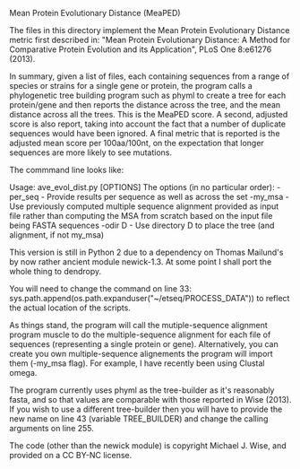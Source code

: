 Mean Protein Evolutionary Distance (MeaPED)

The files in this directory implement the Mean Protein Evolutionary Distance
metric first described in: "Mean Protein Evolutionary Distance: A Method for
Comparative Protein Evolution and its Application", PLoS One 8:e61276 (2013).

In summary, given a list of files, each containing sequences from a range of 
species or strains for a single gene or protein, the program calls a 
phylogenetic tree building program such as phyml to create a tree for each
protein/gene and then reports the distance across the tree, and the mean distance
across all the trees. This is the MeaPED score. A second, adjusted score is also
report, taking into account the fact that a number of duplicate sequences would
have been ignored. A final metric that is reported is the adjusted mean score
per 100aa/100nt, on the expectation that longer sequences are more likely to
see mutations.

The commmand line looks like:

Usage: ave_evol_dist.py [OPTIONS] <fasta format file>
The options (in no particular order):
        -per_seq - Provide results per sequence as well as across the set
        -my_msa - Use previously computed multiple sequence alignment provided as input file
                rather than computing the MSA from scratch based on the input file being FASTA sequences
        -odir D - Use directory D to place the tree (and alignment, if not my_msa)

This version is still in Python 2 due to a dependency on Thomas Mailund's by now rather
ancient module newick-1.3. At some point I shall port the whole thing to dendropy.

You will need to change the command on line 33:
  sys.path.append(os.path.expanduser("~/etseq/PROCESS_DATA"))
to reflect the actual location of the scripts.

As things stand, the program will call the mutiple-sequence alignment program muscle to
do the multiple-sequence alignment for each file of sequences (representing a single
protein or gene). Alternatively, you can create you own multiple-sequence alignements
the program will import them (-my_msa flag). For example, I have recently been using 
Clustal omega. 

The program currently uses phyml as the tree-builder as it's reasonably fasta, and so
that values are comparable with those reported in Wise (2013). If you wish to use a 
different tree-builder then you will have to provide the new name on line 43
(variable TREE_BUILDER) and change the calling arguments on line 255.

The code (other than the newick module) is copyright Michael J. Wise, and provided on a CC BY-NC license.
